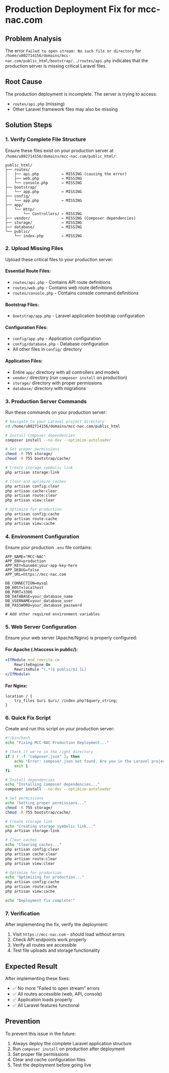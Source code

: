 # Production Deployment Fix for mcc-nac.com

## Problem Analysis
The error `Failed to open stream: No such file or directory` for `/home/u802714156/domains/mcc-nac.com/public_html/bootstrap/../routes/api.php` indicates that the production server is missing critical Laravel files.

## Root Cause
The production deployment is incomplete. The server is trying to access:
- `routes/api.php` (missing)
- Other Laravel framework files may also be missing

## Solution Steps

### 1. Verify Complete File Structure
Ensure these files exist on your production server at `/home/u802714156/domains/mcc-nac.com/public_html/`:

```
public_html/
├── routes/
│   ├── api.php          ← MISSING (causing the error)
│   ├── web.php          ← MISSING
│   └── console.php      ← MISSING
├── bootstrap/
│   └── app.php          ← MISSING
├── config/
│   └── app.php          ← MISSING
├── app/
│   └── Http/
│       └── Controllers/ ← MISSING
├── vendor/              ← MISSING (Composer dependencies)
├── storage/             ← MISSING
├── database/            ← MISSING
└── public/
    └── index.php        ← MISSING
```

### 2. Upload Missing Files
Upload these critical files to your production server:

#### Essential Route Files:
- `routes/api.php` - Contains API route definitions
- `routes/web.php` - Contains web route definitions  
- `routes/console.php` - Contains console command definitions

#### Bootstrap Files:
- `bootstrap/app.php` - Laravel application bootstrap configuration

#### Configuration Files:
- `config/app.php` - Application configuration
- `config/database.php` - Database configuration
- All other files in `config/` directory

#### Application Files:
- Entire `app/` directory with all controllers and models
- `vendor/` directory (run `composer install` on production)
- `storage/` directory with proper permissions
- `database/` directory with migrations

### 3. Production Server Commands
Run these commands on your production server:

```bash
# Navigate to your Laravel project directory
cd /home/u802714156/domains/mcc-nac.com/public_html

# Install Composer dependencies
composer install --no-dev --optimize-autoloader

# Set proper permissions
chmod -R 755 storage/
chmod -R 755 bootstrap/cache/

# Create storage symbolic link
php artisan storage:link

# Clear and optimize caches
php artisan config:clear
php artisan cache:clear
php artisan route:clear
php artisan view:clear

# Optimize for production
php artisan config:cache
php artisan route:cache
php artisan view:cache
```

### 4. Environment Configuration
Ensure your production `.env` file contains:

```env
APP_NAME="MCC-NAC"
APP_ENV=production
APP_KEY=base64:your-app-key-here
APP_DEBUG=false
APP_URL=https://mcc-nac.com

DB_CONNECTION=mysql
DB_HOST=localhost
DB_PORT=3306
DB_DATABASE=your_database_name
DB_USERNAME=your_database_user
DB_PASSWORD=your_database_password

# Add other required environment variables
```

### 5. Web Server Configuration
Ensure your web server (Apache/Nginx) is properly configured:

#### For Apache (.htaccess in public/):
```apache
<IfModule mod_rewrite.c>
    RewriteEngine On
    RewriteRule ^(.*)$ public/$1 [L]
</IfModule>
```

#### For Nginx:
```nginx
location / {
    try_files $uri $uri/ /index.php?$query_string;
}
```

### 6. Quick Fix Script
Create and run this script on your production server:

```bash
#!/bin/bash
echo "Fixing MCC-NAC Production Deployment..."

# Check if we're in the right directory
if [ ! -f "composer.json" ]; then
    echo "Error: composer.json not found. Are you in the Laravel project root?"
    exit 1
fi

# Install dependencies
echo "Installing Composer dependencies..."
composer install --no-dev --optimize-autoloader

# Set permissions
echo "Setting proper permissions..."
chmod -R 755 storage/
chmod -R 755 bootstrap/cache/

# Create storage link
echo "Creating storage symbolic link..."
php artisan storage:link

# Clear caches
echo "Clearing caches..."
php artisan config:clear
php artisan cache:clear
php artisan route:clear
php artisan view:clear

# Optimize for production
echo "Optimizing for production..."
php artisan config:cache
php artisan route:cache
php artisan view:cache

echo "Deployment fix complete!"
```

### 7. Verification
After implementing the fix, verify the deployment:

1. Visit `https://mcc-nac.com` - should load without errors
2. Check API endpoints work properly
3. Verify all routes are accessible
4. Test file uploads and storage functionality

## Expected Result
After implementing these fixes:
- ✅ No more "Failed to open stream" errors
- ✅ All routes accessible (web, API, console)
- ✅ Application loads properly
- ✅ All Laravel features functional

## Prevention
To prevent this issue in the future:
1. Always deploy the complete Laravel application structure
2. Run `composer install` on production after deployment
3. Set proper file permissions
4. Clear and cache configuration files
5. Test the deployment before going live
